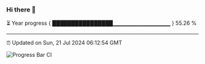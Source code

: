 ### Hi there 👋

⏳ Year progress { ████████████████▁▁▁▁▁▁▁▁▁▁▁▁▁▁ } 55.26 %

---

⏰ Updated on Sun, 21 Jul 2024 06:12:54 GMT

![Progress Bar CI](https://github.com/code-lakshay/GitHub-Actions-Demo/workflows/Progress%20Bar%20CI/badge.svg)
